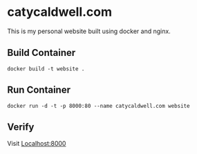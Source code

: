 # catycaldwell.com
This is my personal website built using docker and nginx.

## Build Container
```!/usr/bin/env bash
docker build -t website .
```

## Run Container
```!/usr/bin/env bash
docker run -d -t -p 8000:80 --name catycaldwell.com website
```

## Verify
Visit [Localhost:8000](http://localhost:8000)

